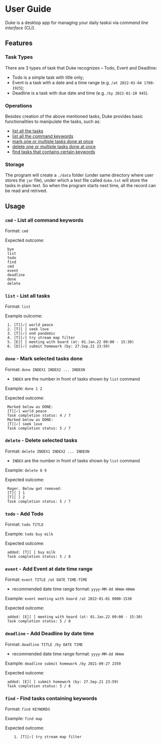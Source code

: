 # User Guide
Duke is a desktop app for managing your daily tasksi via _command line interface_ (CLI). 

## Features 

### Task Types
There are 3 types of task that Duke recognizes – Todo, Event and Deadline:  
+ Todo is a simple task with title only; 
+ Event is a task with a date and a time range (e.g. `/at 2022-01-04 1700-1925`);
+ Deadline is a task with due date and time (e.g. `/by 2022-01-20 945`).

### Operations
Besides creation of the above mentioned tasks, Duke provides basic functionalities to manipulate the tasks, such as: 
+ [list all the tasks](#list---List-all-tasks)
+ [list all the command keywords](#cmd---List-all-commend-keywords)
+ [mark one or multiple tasks done at once](#done---Mark-selected-tasks-done)
+ [delete one or multiple tasks done at once](#delete---Delete-seleted-tasks)
+ [find tasks that contains certain keywords](#find---Find-tasks-containing-keywords)

### Storage
The program will create a `./data` folder (under same directory where user stores the `jar` file), under which a text file called `duke.txt` will store the tasks in plain text. So when the program starts next time, all the record can be read and retrived. 

## Usage

### `cmd` - List all command keywords

Format: `cmd`

Expected outcome:

```
 bye
 list
 todo
 find
 cmd
 event
 deadline
 done
 delete
```
### `list` - List all tasks

Format: `list`

Example outcome:
```
 1. [T][✓] world peace
 2. [T][ ] seek love
 3. [T][✓] end pandemic
 4. [T][✓] try stream map filter
 5. [E][ ] meeting with board (at: 01.Jan.22 09:00 - 15:30)
 6. [D][✓] submit homework (by: 27.Sep.21 23:59)
```
### `done` - Mark selected tasks done

Format: `done INDEX1 INDEX2 ... INDEXN`
- `INDEX` are the number in front of tasks shown by `list` command

Example: `done 1 2`

Expected outcome:
```
 Marked below as DONE:
 [T][✓] world peace
 Task completion status: 4 / 7
 Marked below as DONE:
 [T][✓] seek love
 Task completion status: 5 / 7
```

### `delete` - Delete selected tasks 

Format: `delete INDEX1 INDEX2 ... INDEXN`
- `INDEX` are the number in front of tasks shown by `list` command

Example: `delete 8 9`

Expected outcome:
```
 Roger. Below get removed: 
 [T][ ] 1
 [T][ ] 2
 Task completion status: 5 / 7
```

### `todo` - Add Todo

Format: `todo TITLE`

Example: `todo buy milk`

Expected outcome:
```
 added: [T][ ] buy milk
 Task completion status: 5 / 8
```

### `event` - Add Event at date time range 

Format: `event TITLE /at DATE TIME-TIME`
- recommended date time range format: `yyyy-MM-dd HHmm-HHmm`

Example: `event meeting with board /at 2022-01-01 0900-1530`

Expected outcome:
```
 added: [E][ ] meeting with board (at: 01.Jan.22 09:00 - 15:30)
 Task completion status: 5 / 8
```

### `deadline` - Add Deadline by date time

Format: `deadline TITLE /by DATE TIME`
- recommended date time range format: `yyyy-MM-dd HHmm`

Example: `deadline submit homework /by 2021-09-27 2359`

Expected outcome:
```
 added: [E][ ] submit homework (by: 27.Sep.21 23:59)
 Task completion status: 5 / 8
```

### `find` - Find tasks containing keywords

Format: `find KEYWORDS`

Example: `find map`

Expected outcome:
```
	1. [T][✓] try stream map filter
```

